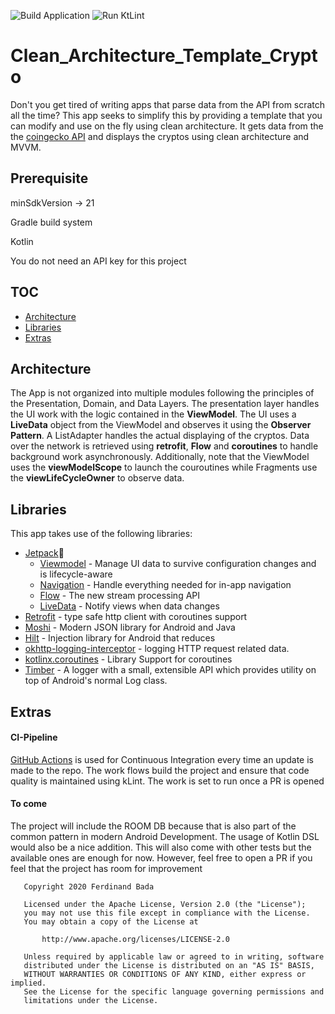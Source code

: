 ![Build Application](https://github.com/Fbada006/Clean_Architecture_Template_Crypto/workflows/Build%20Application/badge.svg)
![Run KtLint](https://github.com/Fbada006/Clean_Architecture_Template_Crypto/workflows/Run%20KtLint/badge.svg)
# Clean_Architecture_Template_Crypto

Don't you get tired of writing apps that parse data from the API from scratch all the time? This app 
seeks to simplify this by providing a template that you can modify and use on the fly using clean 
architecture. It gets data from the the [coingecko API](https://www.coingecko.com/en/api#explore-api) 
and displays the cryptos using clean architecture and MVVM.

## Prerequisite

minSdkVersion -> 21

Gradle build system

Kotlin

You do not need an API key for this project

## TOC

- [Architecture](#architecture)
- [Libraries](#libraries)
- [Extras](#extras)

## Architecture

The App is not organized into multiple modules following the principles of
the Presentation, Domain, and Data Layers.
The presentation layer handles the UI work with the logic contained in the **ViewModel**.
The UI uses a **LiveData** object from the ViewModel and observes it using the **Observer Pattern**.
A ListAdapter handles the actual displaying of the cryptos. Data over the network is retrieved using
**retrofit**, **Flow** and **coroutines** to handle background work asynchronously. Additionally, note that
the ViewModel uses the **viewModelScope** to launch the couroutines while Fragments use the **viewLifeCycleOwner**
to observe data.


## Libraries

This app takes use of the following libraries:

- [Jetpack](https://developer.android.com/jetpack)🚀
  - [Viewmodel](https://developer.android.com/topic/libraries/architecture/viewmodel) - Manage UI data to survive configuration changes and is lifecycle-aware
  - [Navigation](https://developer.android.com/guide/navigation/) - Handle everything needed for in-app navigation
  - [Flow](https://kotlinlang.org/docs/reference/coroutines/flow.html) - The new stream processing API
  - [LiveData](https://developer.android.com/topic/libraries/architecture/livedata) - Notify views when data changes
- [Retrofit](https://square.github.io/retrofit/) - type safe http client with coroutines support
- [Moshi](https://github.com/square/moshi) - Modern JSON library for Android and Java
- [Hilt](https://developer.android.com/training/dependency-injection/hilt-android) - Injection library for Android that reduces
- [okhttp-logging-interceptor](https://github.com/square/okhttp/blob/master/okhttp-logging-interceptor/README.md) - logging HTTP request related data.
- [kotlinx.coroutines](https://github.com/Kotlin/kotlinx.coroutines) - Library Support for coroutines
- [Timber](https://github.com/JakeWharton/timber) - A logger with a small, extensible API which provides utility on top of Android's normal Log class.

## Extras

#### CI-Pipeline

[GitHub Actions](https://github.com/features/actions) is used for Continuous Integration every time an update is made
to the repo. The work flows build the project and ensure that code quality is maintained using kLint. The work
is set to run once a PR is opened

#### To come

The project will include the ROOM DB because that is also part of the common pattern in modern Android
Development. The usage of Kotlin DSL would also be a nice addition.
 This will also come with other tests but the available ones are enough for now. However,
feel free to open a PR if you feel that the project has room for improvement

```
   Copyright 2020 Ferdinand Bada

   Licensed under the Apache License, Version 2.0 (the "License");
   you may not use this file except in compliance with the License.
   You may obtain a copy of the License at

       http://www.apache.org/licenses/LICENSE-2.0

   Unless required by applicable law or agreed to in writing, software
   distributed under the License is distributed on an "AS IS" BASIS,
   WITHOUT WARRANTIES OR CONDITIONS OF ANY KIND, either express or implied.
   See the License for the specific language governing permissions and
   limitations under the License.
```

